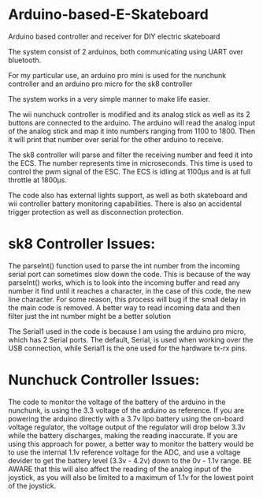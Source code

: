 # Arduino-based-E-Skateboard

Arduino based controller and receiver for DIY electric skateboard

The system consist of 2 arduinos, both communicating using UART over bluetooth. 

For my particular use, an arduino pro mini is used for the nunchunk controller and an arduino pro micro for the sk8 controller

The system works in a very simple manner to make life easier. 

The wii nunchuck controller is modified and its analog stick as well as its 2 buttons are connected to the arduino. The arduino will read the analog input of the analog stick and map it into numbers ranging from 1100 to 1800. Then it will print that number over serial for the other arduino to receive.

The sk8 controller will parse and filter the receiving number and feed it into the ECS. The number represents time in microseconds. This time is used to control the pwm signal of the ESC. The ECS is idling at 1100μs and is at full throttle at 1800μs. 

The code also has external lights support, as well as both skateboard and wii controller battery monitoring capabilities. There is also an accidental trigger protection as well as disconnection protection.


# sk8 Controller Issues:
The parseInt() function used to parse the int number from the incoming serial port can sometimes slow down the code. This is because of the way parseInt() works, which is to look into the incoming buffer and read any number it find until it reaches a character, in the case of this code, the new line character. For some reason, this process will bug if the small delay in the main code is removed. A better way to read incoming data and then filter just the int number might be a better solution 

The Serial1 used in the code is because I am using the arduino pro micro, which has 2 Serial ports. The default, Serial, is used when working over the USB connection, while Serial1 is the one used for the hardware tx-rx pins. 

# Nunchuck Controller Issues:
The code to monitor the voltage of the battery of the arduino in the nunchunk, is using the 3.3 voltage of the arduino as reference. If you are powering the arduino directly with a 3.7v lipo battery using the on-board voltage regulator, the voltage output of the regulator will drop below 3.3v while the battery discharges, making the reading inaccurate. If you are using this approach for power, a better way to monitor the battery would be to use the internal 1.1v reference voltage for the ADC, and use a voltage devider to get the battery level (3.3v - 4.2v) down to the 0v - 1.1v range. BE AWARE that this will also affect the reading of the analog input of the joystick, as you will also be limited to a maximum of 1.1v for the lowest point of the joystick.
